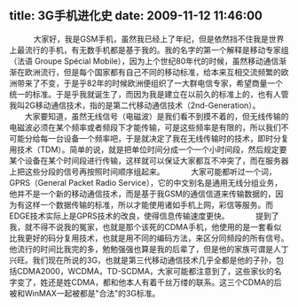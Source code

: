title: 3G手机进化史
date: 2009-11-12 11:46:00
---

    　　大家好，我是GSM手机，虽然我已经上了年纪，但是依然挡不住我是世界上最流行的手机，有无数手机都是基于我的。我的名字的第一个解释是移动专家组（法语 Groupe Spécial Mobile），因为上个世纪80年代的时候，虽然移动通信渐渐在欧洲流行，但是每个国家都有自己不同的移动标准，给本来互相交流频繁的欧洲带来了不变，于是乎82年的时候欧洲便组织了一大群电信专家，希望商量一个统一的标准。于是乎我就诞生了，而因为我是建立在以前久的标准上的，也有人管我叫2G移动通信技术，指的是第二代移动通信技术（2nd-Generation）。
     　　大家要知道，虽然无线信号（电磁波）是我们看不到摸不着的，但无线传输的电磁波必须在某个频率或者频段下才能传输，可是这些频率是有限的，所以我们不可能分给每一台设备一个频率吧，于是就决定了我在无线传输时的技术，即时分复用技术（TDM）。简单的说，就是把单位时间分成一个一个小时间段，然后规定要某个设备在某个时间段进行传输，这样就可以保证大家都互不冲突了，而在服务器上把这些分段的信号再按照时间顺序组起来。
    　　大家可能都听过一个词，GPRS（General Packet Radio Service），它的中文别名是通用无线分组业务，他并不是一个新的移动通信技术，而是基于我GSM的通信信道来传输数据的，因为有这样一个数据传输的标准，所以才能使用诸如手机上网，彩信等服务。而EDGE技术实际上是GPRS技术的改良，使得信息传输速度更快。
     　　提到了我，就不得不说我的冤家，也就是那个该死的CDMA手机，他使用的是一套看似比我更好的码分复用技术，也就是用不同的编码方法，来区分同频段的所有信号。他流行的时间比我完的多，勉勉强强也算是我的后辈了，但是他的家族可谓是人丁兴旺。我们现在所说的3G，也就是第三代移动通信技术几乎全都是他的子孙，包括CDMA2000，WCDMA，TD-SCDMA，大家可能都注意到了，这些家伙的名字变了，姓还是姓CDMA，都和他本人有着千丝万缕的联系。这三个CDMA的后被和WinMAX一起被都是"合法"的3G标准。